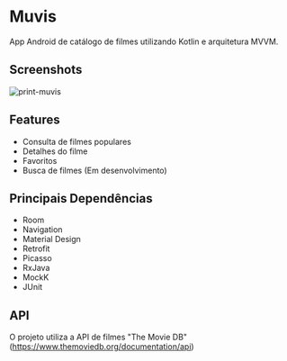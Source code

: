 # Muvis

App Android de catálogo de filmes utilizando Kotlin e arquitetura MVVM.

## Screenshots

![print-muvis](https://user-images.githubusercontent.com/32485354/107449049-a1592980-6b21-11eb-8099-2fae6543be36.png)

## Features

- Consulta de filmes populares
- Detalhes do filme
- Favoritos
- Busca de filmes (Em desenvolvimento)

## Principais Dependências

- Room
- Navigation
- Material Design
- Retrofit
- Picasso
- RxJava
- MockK
- JUnit

## API

O projeto utiliza a API de filmes "The Movie DB" (https://www.themoviedb.org/documentation/api)



